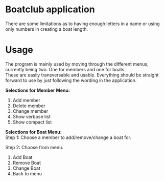 # Boatclub application

There are some limitations as to having enough letters in a name or using only numbers in creating a boat length.


# Usage
The program is mainly used by moving through the different menus, currently being two. One for members and one for boats.  
These are easily transversable and usable. Everything should be straight forward to use by just following the wording in the application. 

**Selections for Member Menu:**
1. Add member
2. Delete member
3. Change member
4. Show verbose list
5. Show compact list


**Selections for Boat Menu:**  
Step 1: Choose a member to add/remove/change a boat for.  

Step 2: Choose from menu.
1. Add Boat
2. Remove Boat      
3. Change Boat      
4. Back to menu    

